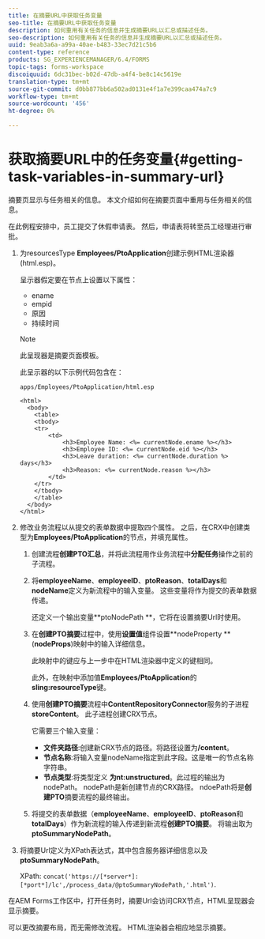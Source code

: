 ```yaml
---
title: 在摘要URL中获取任务变量
seo-title: 在摘要URL中获取任务变量
description: 如何重用有关任务的信息并生成摘要URL以汇总或描述任务。
seo-description: 如何重用有关任务的信息并生成摘要URL以汇总或描述任务。
uuid: 9eab3a6a-a99a-40ae-b483-33ec7d21c5b6
content-type: reference
products: SG_EXPERIENCEMANAGER/6.4/FORMS
topic-tags: forms-workspace
discoiquuid: 6dc31bec-b02d-47db-a4f4-be8c14c5619e
translation-type: tm+mt
source-git-commit: d0bb877bb6a502ad0131e4f1a7e399caa474a7c9
workflow-type: tm+mt
source-wordcount: '456'
ht-degree: 0%

---
```



# 获取摘要URL中的任务变量{#getting-task-variables-in-summary-url}

摘要页显示与任务相关的信息。 本文介绍如何在摘要页面中重用与任务相关的信息。

在此例程安排中，员工提交了休假申请表。 然后，申请表将转至员工经理进行审批。

1. 为resourcesType **Employees/PtoApplication**&#x200B;创建示例HTML渲染器(html.esp)。

   呈示器假定要在节点上设置以下属性：

   * ename
   * empid
   * 原因
   * 持续时间

   >[!NOTE]
   >
   >此呈现器是摘要页面模板。

   此呈示器的以下示例代码包含在：

   `apps/Employees/PtoApplication/html.esp`

   ```
   <html>
     <body>
       <table>
       <tbody>
       <tr>
           <td>
               <h3>Employee Name: <%= currentNode.ename %></h3>
               <h3>Employee ID: <%= currentNode.eid %></h3>
               <h3>Leave duration: <%= currentNode.duration %> days</h3>
               <h3>Reason: <%= currentNode.reason %></h3>
           </td>
       </tr>
       </tbody>
       </table>
     </body>
   </html>
   ```

1. 修改业务流程以从提交的表单数据中提取四个属性。 之后，在CRX中创建类型为&#x200B;**Employees/PtoApplication**&#x200B;的节点，并填充属性。

   1. 创建流程&#x200B;**创建PTO汇总**，并将此流程用作业务流程中&#x200B;**分配任务**&#x200B;操作之前的子流程。
   1. 将&#x200B;**employeeName**、**employeeID**、**ptoReason**、**totalDays**&#x200B;和&#x200B;**nodeName**&#x200B;定义为新流程中的输入变量。 这些变量将作为提交的表单数据传递。

      还定义一个输出变量**ptoNodePath **，它将在设置摘要Url时使用。

   1. 在&#x200B;**创建PTO摘要**&#x200B;过程中，使用&#x200B;**设置值**&#x200B;组件设置**nodeProperty **(**nodeProps**)映射中的输入详细信息。

      此映射中的键应与上一步中在HTML渲染器中定义的键相同。

      此外，在映射中添加值&#x200B;**Employees/PtoApplication**&#x200B;的&#x200B;**sling:resourceType**&#x200B;键。

   1. 使用&#x200B;**创建PTO摘要**&#x200B;流程中&#x200B;**ContentRepositoryConnector**&#x200B;服务的子进程&#x200B;**storeContent**。 此子进程创建CRX节点。

      它需要三个输入变量：

      * **文件夹路径**:创建新CRX节点的路径。将路径设置为&#x200B;**/content**。
      * **节点名称**:将输入变量nodeName指定到此字段。这是唯一的节点名称字符串。
      * **节点类型**:将类型定义 **为nt:unstructured**。此过程的输出为nodePath。 nodePath是新创建节点的CRX路径。 ndoePath将是&#x200B;**创建PTO**&#x200B;摘要流程的最终输出。
   1. 将提交的表单数据（**employeeName**、**employeeID**、**ptoReason**&#x200B;和&#x200B;**totalDays**）作为新流程的输入传递到新流程&#x200B;**创建PTO摘要**。 将输出取为&#x200B;**ptoSummaryNodePath**。


1. 将摘要Url定义为XPath表达式，其中包含服务器详细信息以及&#x200B;**ptoSummaryNodePath**。

   XPath: `concat('https://[*server*]:[*port*]/lc',/process_data/@ptoSummaryNodePath,'.html')`.

在AEM Forms工作区中，打开任务时，摘要Url会访问CRX节点，HTML呈现器会显示摘要。

可以更改摘要布局，而无需修改流程。 HTML渲染器会相应地显示摘要。

